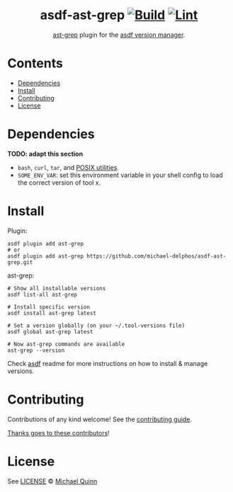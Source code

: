 <div align="center">

# asdf-ast-grep [![Build](https://github.com/michael-delphos/asdf-ast-grep/actions/workflows/build.yml/badge.svg)](https://github.com/michael-delphos/asdf-ast-grep/actions/workflows/build.yml) [![Lint](https://github.com/michael-delphos/asdf-ast-grep/actions/workflows/lint.yml/badge.svg)](https://github.com/michael-delphos/asdf-ast-grep/actions/workflows/lint.yml)

[ast-grep](https://ast-grep.github.io/) plugin for the [asdf version manager](https://asdf-vm.com).

</div>

# Contents

- [Dependencies](#dependencies)
- [Install](#install)
- [Contributing](#contributing)
- [License](#license)

# Dependencies

**TODO: adapt this section**

- `bash`, `curl`, `tar`, and [POSIX utilities](https://pubs.opengroup.org/onlinepubs/9699919799/idx/utilities.html).
- `SOME_ENV_VAR`: set this environment variable in your shell config to load the correct version of tool x.

# Install

Plugin:

```shell
asdf plugin add ast-grep
# or
asdf plugin add ast-grep https://github.com/michael-delphos/asdf-ast-grep.git
```

ast-grep:

```shell
# Show all installable versions
asdf list-all ast-grep

# Install specific version
asdf install ast-grep latest

# Set a version globally (on your ~/.tool-versions file)
asdf global ast-grep latest

# Now ast-grep commands are available
ast-grep --version
```

Check [asdf](https://github.com/asdf-vm/asdf) readme for more instructions on how to
install & manage versions.

# Contributing

Contributions of any kind welcome! See the [contributing guide](contributing.md).

[Thanks goes to these contributors](https://github.com/michael-delphos/asdf-ast-grep/graphs/contributors)!

# License

See [LICENSE](LICENSE) © [Michael Quinn](https://github.com/michael-delphos/)

